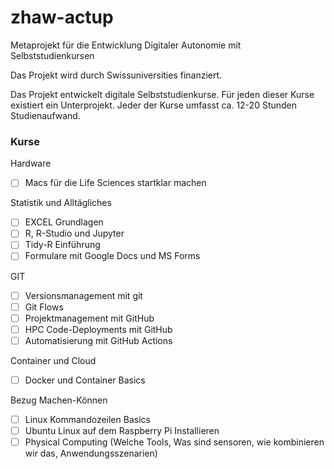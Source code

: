 # zhaw-actup
Metaprojekt für die Entwicklung Digitaler Autonomie mit Selbststudienkursen

Das Projekt wird durch Swissuniversities finanziert. 

Das Projekt entwickelt digitale Selbststudienkurse. Für jeden dieser Kurse existiert ein Unterprojekt. Jeder der Kurse umfasst ca. 12-20 Stunden Studienaufwand. 

### Kurse 

Hardware
- [ ] Macs für die Life Sciences startklar machen

Statistik und Alltägliches
- [ ] EXCEL Grundlagen
- [ ] R, R-Studio und Jupyter
- [ ] Tidy-R Einführung
- [ ] Formulare mit Google Docs und MS Forms

GIT
- [ ] Versionsmanagement mit git
- [ ] Git Flows
- [ ] Projektmanagement mit GitHub
- [ ] HPC Code-Deployments mit GitHub
- [ ] Automatisierung mit GitHub Actions

Container und Cloud
- [ ] Docker und Container Basics

Bezug Machen-Können
- [ ] Linux Kommandozeilen Basics
- [ ] Ubuntu Linux auf dem Raspberry Pi Installieren
- [ ] Physical Computing (Welche Tools, Was sind sensoren, wie kombinieren wir das, Anwendungsszenarien)
